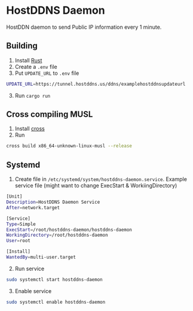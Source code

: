 # HostDDNS Daemon

HostDDN daemon to send Public IP information every 1 minute.

## Building
1. Install [Rust](https://www.rust-lang.org/learn/get-started)
2. Create a `.env` file
3. Put `UPDATE_URL` to `.env` file
```sh
UPDATE_URL=https://tunnel.hostddns.us/ddns/examplehostddnsupdateurl
```
3. Run `cargo run`

## Cross compiling MUSL
1. Install [cross](https://github.com/rust-embedded/cross)
2. Run
```sh
cross build x86_64-unknown-linux-musl --release
```

## Systemd
1. Create file in `/etc/systemd/system/hostddns-daemon.service`. Example service file (might want to change ExecStart & WorkiingDirectory)
```sh
[Unit]
Description=HostDDNS Daemon Service
After=network.target

[Service]
Type=Simple
ExecStart=/root/hostddns-daemon/hostddns-daemon
WorkingDirectory=/root/hostddns-daemon
User=root

[Install]
WantedBy=multi-user.target
```
2. Run service
```sh
sudo systemctl start hostddns-daemon
```

3. Enable service
```sh
sudo systemctl enable hostddns-daemon
```

